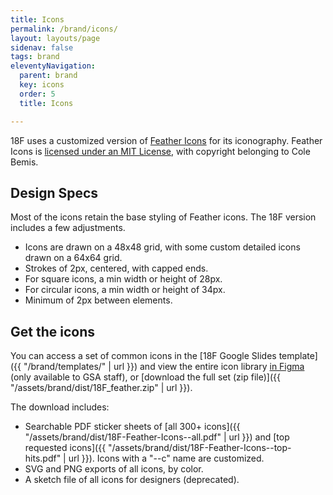 ```yaml
---
title: Icons
permalink: /brand/icons/
layout: layouts/page
sidenav: false
tags: brand
eleventyNavigation:
  parent: brand
  key: icons
  order: 5
  title: Icons

---
```


18F uses a customized version of [Feather Icons](https://feathericons.com/) for its iconography. Feather Icons is [licensed under an MIT License](https://github.com/feathericons/feather/blob/master/LICENSE), with copyright belonging to Cole Bemis.

## Design Specs
Most of the icons retain the base styling of Feather icons. The 18F version includes a few adjustments.
* Icons are drawn on a 48x48 grid, with some custom detailed icons drawn on a 64x64 grid.
* Strokes of 2px, centered, with capped ends.
* For square icons, a min width or height of 28px.
* For circular icons, a min width or height of 34px.
* Minimum of 2px between elements.

## Get the icons
You can access a set of common icons in the [18F Google Slides template]({{ "/brand/templates/" | url }}) and view the entire icon library [in Figma](https://www.figma.com/design/4REk2fD6r4EmszRHuG1OaF/18F-Feather-Icons?node-id=244-18292) (only available to GSA staff), or [download the full set (zip file)]({{ "/assets/brand/dist/18F_feather.zip" | url }}).

The download includes:
* Searchable PDF sticker sheets of [all 300+ icons]({{ "/assets/brand/dist/18F-Feather-Icons--all.pdf" | url }}) and [top requested icons]({{ "/assets/brand/dist/18F-Feather-Icons--top-hits.pdf" | url }}). Icons with a "--c" name are customized.
* SVG and PNG exports of all icons, by color.
* A sketch file of all icons for designers (deprecated).
